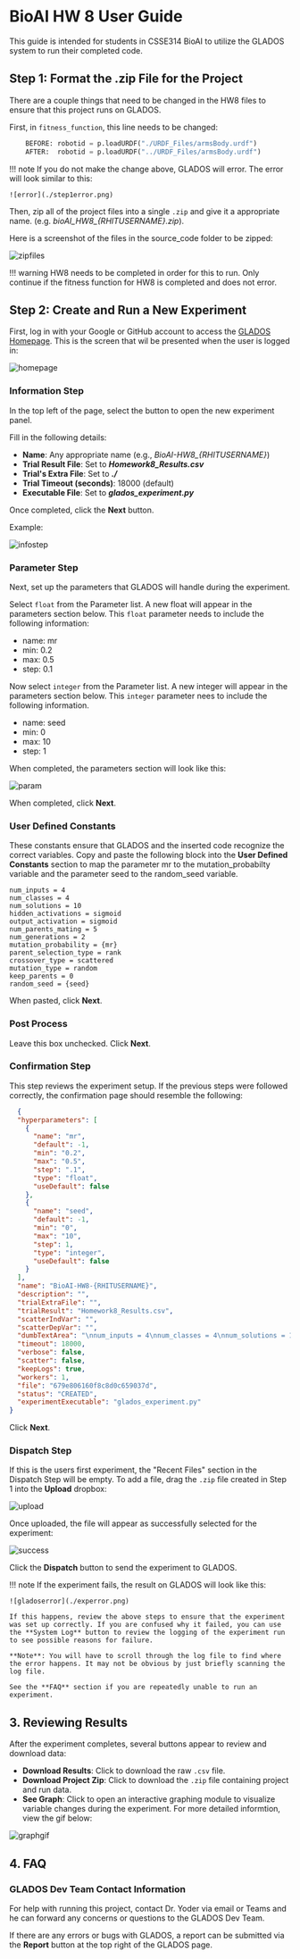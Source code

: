 # BioAI HW 8 User Guide

This guide is intended for students in CSSE314 BioAI to utilize the GLADOS system to run their completed code.

## Step 1: Format the .zip File for the Project

There are a couple things that need to be changed in the HW8 files to ensure that this project runs on GLADOS.


First, in `fitness_function`, this line needs to be changed:

```python
    BEFORE: robotid = p.loadURDF("./URDF_Files/armsBody.urdf")
    AFTER:  robotid = p.loadURDF("../URDF_Files/armsBody.urdf")
```

!!! note
    If you do not make the change above, GLADOS will error. The error will look similar to this:

    ![error](./step1error.png)

Then, zip all of the project files into a single `.zip` and give it a appropriate name. (e.g. *bioAI_HW8_{RHITUSERNAME}.zip*).

Here is a screenshot of the files in the source_code folder to be zipped:

![zipfiles](./zipfiles.png)

!!! warning
    HW8 needs to be completed in order for this to run. Only continue if the fitness function for HW8 is completed and does not error.

## Step 2: Create and Run a New Experiment

First, log in with your Google or GitHub account to access the [GLADOS Homepage](https://glados.csse.rose-hulman.edu). This is the screen that wil be presented when the user is logged in:

![homepage](./homepage.png)

### Information Step

In the top left of the page, select the  button to open the new experiment panel.

Fill in the following details:

- **Name**: Any appropriate name (e.g., *BioAI-HW8_{RHITUSERNAME}*)
- **Trial Result File**: Set to ***Homework8\_Results.csv***
- **Trial's Extra File**: Set to ***./***
- **Trial Timeout (seconds)**: 18000 (default)
- **Executable File**: Set to ***glados\_experiment.py***

Once completed, click the **Next** button.

Example:

![infostep](./infostep.png)

### Parameter Step

Next, set up the parameters that GLADOS will handle during the experiment. 

Select `float` from the Parameter list. A new float will appear in the parameters section below. This `float` parameter needs to include the following information:

* name: mr
* min: 0.2
* max: 0.5
* step: 0.1

Now select `integer` from the Parameter list. A new integer will appear in the parameters section below. This `integer` parameter nees to include the following information.

* name: seed
* min: 0
* max: 10
* step: 1

When completed, the parameters section will look like this:

![param](./param.png)

When completed, click **Next**.

### User Defined Constants

These constants ensure that GLADOS and the inserted code recognize the correct variables. Copy and paste the following block into the **User Defined Constants** section to map the parameter mr to the mutation_probabilty variable and the parameter seed to the random_seed variable.

```
num_inputs = 4
num_classes = 4
num_solutions = 10
hidden_activations = sigmoid
output_activation = sigmoid
num_parents_mating = 5
num_generations = 2
mutation_probability = {mr}
parent_selection_type = rank
crossover_type = scattered
mutation_type = random
keep_parents = 0
random_seed = {seed}
```

When pasted, click **Next**.

### Post Process

Leave this box unchecked. Click **Next**.

### Confirmation Step

This step reviews the experiment setup. If the previous steps were followed correctly, the confirmation page should resemble the following:

```json
  {
  "hyperparameters": [
    {
      "name": "mr",
      "default": -1,
      "min": "0.2",
      "max": "0.5",
      "step": ".1",
      "type": "float",
      "useDefault": false
    },
    {
      "name": "seed",
      "default": -1,
      "min": "0",
      "max": "10",
      "step": 1,
      "type": "integer",
      "useDefault": false
    }
  ],
  "name": "BioAI-HW8-{RHITUSERNAME}",
  "description": "",
  "trialExtraFile": "",
  "trialResult": "Homework8_Results.csv",
  "scatterIndVar": "",
  "scatterDepVar": "",
  "dumbTextArea": "\nnum_inputs = 4\nnum_classes = 4\nnum_solutions = 10\nhidden_activations = sigmoid\noutput_activation = sigmoid\nnum_parents_mating = 5\nnum_generations = 2\nmutation_probability = {mr}\nparent_selection_type = rank\ncrossover_type = scattered\nmutation_type = random\nkeep_parents = 0\nrandom_seed = {seed}",
  "timeout": 18000,
  "verbose": false,
  "scatter": false,
  "keepLogs": true,
  "workers": 1,
  "file": "679e806160f8c8d0c659037d",
  "status": "CREATED",
  "experimentExecutable": "glados_experiment.py"
}
```

Click **Next**.

### Dispatch Step

If this is the users first experiment, the "Recent Files" section in the Dispatch Step will be empty. To add a file, drag the `.zip` file created in Step 1 into the **Upload** dropbox:

![upload](./upload.png)

Once uploaded, the file will appear as successfully selected for the experiment:

![success](./uploadedsuccess.png)

Click the **Dispatch** button to send the experiment to GLADOS.

!!! note
    If the experiment fails, the result on GLADOS will look like this:

    ![gladoserror](./experror.png)

    If this happens, review the above steps to ensure that the experiment was set up correctly. If you are confused why it failed, you can use the **System Log** button to review the logging of the experiment run to see possible reasons for failure.
    
    **Note**: You will have to scroll through the log file to find where the error happens. It may not be obvious by just briefly scanning the log file.

    See the **FAQ** section if you are repeatedly unable to run an experiment.

## 3. Reviewing Results

After the experiment completes, several buttons appear to review and download data:

- **Download Results**: Click to download the raw `.csv` file.
- **Download Project Zip**: Click to download the `.zip` file containing project and run data.
- **See Graph**: Click to open an interactive graphing module to visualize variable changes during the experiment. For more detailed informtion, view the gif below:

![graphgif](./glados_graph_demo.gif)

## 4. FAQ

### GLADOS Dev Team Contact Information

For help with running this project, contact Dr. Yoder via email or Teams and he can forward any concerns or questions to the GLADOS Dev Team.

If there are any errors or bugs with GLADOS, a report can be submitted via the **Report** button at the top right of the GLADOS page.